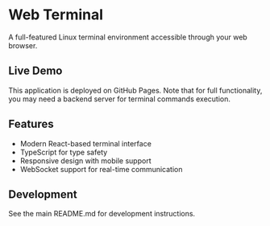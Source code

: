 # Web Terminal

A full-featured Linux terminal environment accessible through your web browser.

## Live Demo

This application is deployed on GitHub Pages. Note that for full functionality, you may need a backend server for terminal commands execution.

## Features

- Modern React-based terminal interface
- TypeScript for type safety
- Responsive design with mobile support
- WebSocket support for real-time communication

## Development

See the main README.md for development instructions.
